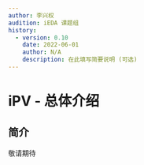 ```yaml
---
author: 李兴权
audition: iEDA 课题组
history:
  - version: 0.10
    date: 2022-06-01
    author: N/A
    description: 在此填写简要说明 (可选)
---
```


# iPV - 总体介绍

## 简介
敬请期待

